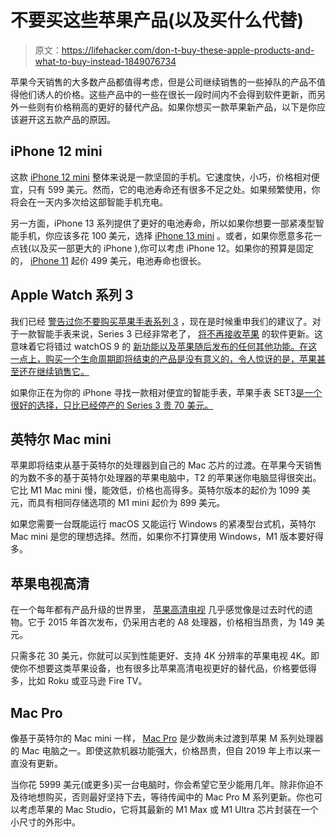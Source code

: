 # 不要买这些苹果产品(以及买什么代替)

> 原文：<https://lifehacker.com/don-t-buy-these-apple-products-and-what-to-buy-instead-1849076734>

苹果今天销售的大多数产品都值得考虑，但是公司继续销售的一些掉队的产品不值得他们诱人的价格。这些产品中的一些在很长一段时间内不会得到软件更新，而另外一些则有价格稍高的更好的替代产品。如果你想买一款苹果新产品，以下是你应该避开这五款产品的原因。



## **iPhone 12 mini**

这款 [iPhone 12 mini](https://www.apple.com/shop/buy-iphone/iphone-12) 整体来说是一款坚固的手机。它速度快，小巧，价格相对便宜，只有 599 美元。然而，它的电池寿命还有很多不足之处。如果频繁使用，你将会在一天内多次给这部智能手机充电。

另一方面，iPhone 13 系列提供了更好的电池寿命，所以如果你想要一部紧凑型智能手机，你应该多花 100 美元，选择 [iPhone 13 mini](https://www.apple.com/shop/buy-iphone/iphone-13) 。或者，如果你愿意多花一点钱(以及买一部更大的 iPhone ),你可以考虑 iPhone 12。如果你的预算是固定的， [iPhone 11](https://www.apple.com/shop/buy-iphone/iphone-11) 起价 499 美元，电池寿命也很长。

## **Apple Watch 系列 3**

我们已经 [警告过你不要购买苹果手表系列 3](https://lifehacker.com/dont-buy-an-apple-watch-series-3-and-what-to-buy-inste-1848794906) ，现在是时候重申我们的建议了。对于一款智能手表来说，Series 3 已经非常老了， [将不再接收苹果](https://www.apple.com/apple-watch-se/) 的软件更新。这意味着它将错过 watchOS 9 的 [新功能以及苹果随后发布的任何其他功能。在这一点上，购买一个生命周期即将结束的产品是没有意义的，令人惊讶的是，苹果甚至还在继续销售它。](https://lifehacker.com/the-best-new-features-in-watchos-9-1849027953)

如果你正在为你的 iPhone 寻找一款相对便宜的智能手表，苹果手表 SET3[是一个很好的选择，只比已经停产的 Series 3 贵 70 美元。](https://www.apple.com/apple-watch-se/)

## **英特尔 Mac mini**

苹果即将结束从基于英特尔的处理器到自己的 Mac 芯片的过渡。在苹果今天销售的为数不多的基于英特尔处理器的苹果电脑中，T2 的苹果迷你电脑显得很突出。它比 M1 Mac mini 慢，能效低，价格也高得多。英特尔版本的起价为 1099 美元，而具有相同存储选项的 M1 mini 起价为 899 美元。

如果您需要一台既能运行 macOS 又能运行 Windows 的紧凑型台式机，英特尔 Mac mini 是您的理想选择。然而，如果你不打算使用 Windows，M1 版本要好得多。

## **苹果电视高清**

在一个每年都有产品升级的世界里， [苹果高清电视](https://www.apple.com/shop/buy-tv/apple-tv-hd) 几乎感觉像是过去时代的遗物。它于 2015 年首次发布，仍采用古老的 A8 处理器，价格相当昂贵，为 149 美元。

只需多花 30 美元，你就可以买到性能更好、支持 4K 分辨率的苹果电视 4K。即使你不想要这类苹果设备，也有很多比苹果高清电视更好的替代品，价格要低得多，比如 Roku 或亚马逊 Fire TV。

## **Mac Pro**

像基于英特尔的 Mac mini 一样， [Mac Pro](https://www.apple.com/mac-pro/) 是少数尚未过渡到苹果 M 系列处理器的 Mac 电脑之一。即使这款机器功能强大，价格昂贵，但自 2019 年上市以来一直没有更新。

当你花 5999 美元(或更多)买一台电脑时，你会希望它至少能用几年。除非你迫不及待地想购买，否则最好坚持下去，等待传闻中的 Mac Pro M 系列更新。你也可以考虑苹果的 Mac Studio，它将其最新的 M1 Max 或 M1 Ultra 芯片封装在一个小尺寸的外形中。